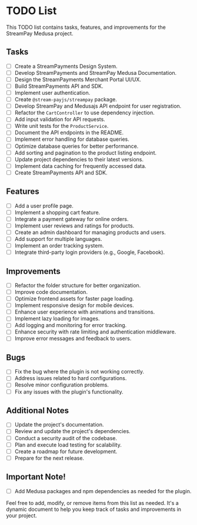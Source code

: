 # TODO List

This TODO list contains tasks, features, and improvements for the StreamPay Medusa project.

## Tasks

- [ ] Create a StreamPayments Design System.
- [ ] Develop StreamPayments and StreamPay Medusa Documentation.
- [ ] Design the StreamPayments Merchant Portal UI/UX.
- [ ] Build StreamPayments API and SDK.
- [ ] Implement user authentication.
- [ ] Create `@stream-payjs/streampay` package.
- [ ] Develop StreamPay and Medusajs API endpoint for user registration.
- [ ] Refactor the `CartController` to use dependency injection.
- [ ] Add input validation for API requests.
- [ ] Write unit tests for the `ProductService`.
- [ ] Document the API endpoints in the README.
- [ ] Implement error handling for database queries.
- [ ] Optimize database queries for better performance.
- [ ] Add sorting and pagination to the product listing endpoint.
- [ ] Update project dependencies to their latest versions.
- [ ] Implement data caching for frequently accessed data.
- [ ] Create StreamPayments API and SDK.

## Features

- [ ] Add a user profile page.
- [ ] Implement a shopping cart feature.
- [ ] Integrate a payment gateway for online orders.
- [ ] Implement user reviews and ratings for products.
- [ ] Create an admin dashboard for managing products and users.
- [ ] Add support for multiple languages.
- [ ] Implement an order tracking system.
- [ ] Integrate third-party login providers (e.g., Google, Facebook).

## Improvements

- [ ] Refactor the folder structure for better organization.
- [ ] Improve code documentation.
- [ ] Optimize frontend assets for faster page loading.
- [ ] Implement responsive design for mobile devices.
- [ ] Enhance user experience with animations and transitions.
- [ ] Implement lazy loading for images.
- [ ] Add logging and monitoring for error tracking.
- [ ] Enhance security with rate limiting and authentication middleware.
- [ ] Improve error messages and feedback to users.

## Bugs

- [ ] Fix the bug where the plugin is not working correctly.
- [ ] Address issues related to hard configurations.
- [ ] Resolve minor configuration problems.
- [ ] Fix any issues with the plugin's functionality.

## Additional Notes

- [ ] Update the project's documentation.
- [ ] Review and update the project's dependencies.
- [ ] Conduct a security audit of the codebase.
- [ ] Plan and execute load testing for scalability.
- [ ] Create a roadmap for future development.
- [ ] Prepare for the next release.

## Important Note!

- [ ] Add Medusa packages and npm dependencies as needed for the plugin.

Feel free to add, modify, or remove items from this list as needed. It's a dynamic document to help you keep track of tasks and improvements in your project.
